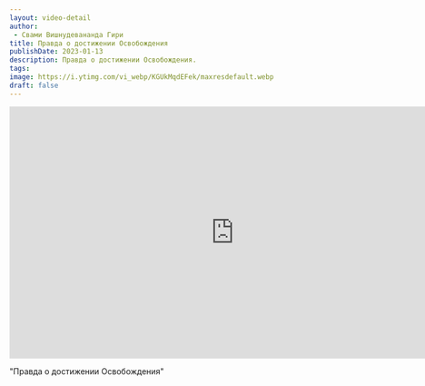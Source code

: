 ```yaml
---
layout: video-detail
author:
 - Свами Вишнудевананда Гири
title: Правда о достижении Освобождения
publishDate: 2023-01-13
description: Правда о достижении Освобождения. 
tags: 
image: https://i.ytimg.com/vi_webp/KGUkMqdEFek/maxresdefault.webp
draft: false
---
```


<iframe width="790" height="444" src="https://www.youtube.com/embed/KGUkMqdEFek" frameborder="0" allowfullscreen=""></iframe> 

  "Правда о достижении Освобождения"

  

 